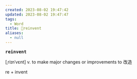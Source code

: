 ```yaml
---
created: 2023-08-02 19:47:42
updated: 2023-08-02 19:47:47
tags:
  - Word
title: 📖reinvent
aliases:
  - null
---
```


<pre><strong>reinvent</strong></pre>
[ˌriɪnˈvɛnt]
v. to make major changes or improvements to 改造

re + invent 